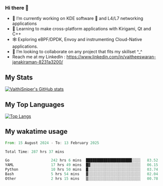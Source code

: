 ### Hi there 👋

- 🔭 I’m currently working on KDE software 💓 and L4/L7 networking applications 
- 📖 Learning to make cross-platform applications with Kirigami, Qt and C++
- 🕸️ Exploring eBPF/DPDK, Envoy and instrumenting Cloud-Native applications. 
- 👯 I’m looking to collaborate on any project that fits my skillset ^_^
- Reach me at my LinkedIn : https://www.linkedin.com/in/vaitheeswaran-janakiraman-8231a3200/

## My Stats
[![VaithiSniper's GitHub stats](https://github-readme-stats.vercel.app/api?username=VaithiSniper&hide=stars&theme=radical)](https://github.com/anuraghazra/github-readme-stats)

## My Top Languages

[![Top Langs](https://github-readme-stats.vercel.app/api/top-langs/?username=VaithiSniper&layout=compact)](https://github.com/anuraghazra/github-readme-stats)

## My wakatime usage

<!--START_SECTION:waka-->

```rust
From: 15 August 2024 - To: 13 February 2025

Total Time: 287 hrs 37 mins

Go                   242 hrs 6 mins  █████████████████████░░░░   83.52 %
YAML                 17 hrs 49 mins  █▓░░░░░░░░░░░░░░░░░░░░░░░   06.15 %
Python               10 hrs 50 mins  █░░░░░░░░░░░░░░░░░░░░░░░░   03.74 %
Bash                 5 hrs 54 mins   ▓░░░░░░░░░░░░░░░░░░░░░░░░   02.04 %
Other                2 hrs 15 mins   ▒░░░░░░░░░░░░░░░░░░░░░░░░   00.78 %
```

<!--END_SECTION:waka-->
